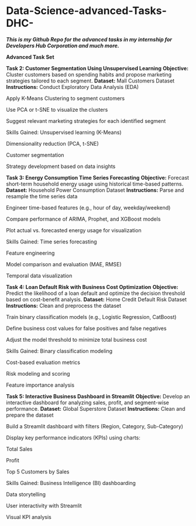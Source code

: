 # Data-Science-advanced-Tasks-DHC-
***This is my Github Repo for the advanced tasks in my internship for Developers Hub Corporation and much more.***

**Advanced Task Set**

**Task 2: Customer Segmentation Using Unsupervised Learning**
**Objective:**
 Cluster customers based on spending habits and propose marketing strategies tailored to each segment.
**Dataset:**
 Mall Customers Dataset
**Instructions:**
Conduct Exploratory Data Analysis (EDA)


Apply K-Means Clustering to segment customers


Use PCA or t-SNE to visualize the clusters


Suggest relevant marketing strategies for each identified segment


Skills Gained:
Unsupervised learning (K-Means)


Dimensionality reduction (PCA, t-SNE)


Customer segmentation


Strategy development based on data insights



**Task 3: Energy Consumption Time Series Forecasting**
**Objective:**
 Forecast short-term household energy usage using historical time-based patterns.
**Dataset:**
 Household Power Consumption Dataset
**Instructions:**
Parse and resample the time series data


Engineer time-based features (e.g., hour of day, weekday/weekend)


Compare performance of ARIMA, Prophet, and XGBoost models


Plot actual vs. forecasted energy usage for visualization


Skills Gained:
Time series forecasting


Feature engineering


Model comparison and evaluation (MAE, RMSE)


Temporal data visualization



**Task 4: Loan Default Risk with Business Cost Optimization**
**Objective:**
 Predict the likelihood of a loan default and optimize the decision threshold based on cost-benefit analysis.
**Dataset:**
 Home Credit Default Risk Dataset
**Instructions:**
Clean and preprocess the dataset


Train binary classification models (e.g., Logistic Regression, CatBoost)


Define business cost values for false positives and false negatives


Adjust the model threshold to minimize total business cost


Skills Gained:
Binary classification modeling


Cost-based evaluation metrics


Risk modeling and scoring


Feature importance analysis



**Task 5: Interactive Business Dashboard in Streamlit**
**Objective:**
 Develop an interactive dashboard for analyzing sales, profit, and segment-wise performance.
**Dataset:**
 Global Superstore Dataset
**Instructions:**
Clean and prepare the dataset


Build a Streamlit dashboard with filters (Region, Category, Sub-Category)


Display key performance indicators (KPIs) using charts:


Total Sales


Profit


Top 5 Customers by Sales


Skills Gained:
Business Intelligence (BI) dashboarding


Data storytelling


User interactivity with Streamlit


Visual KPI analysis
